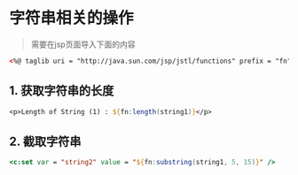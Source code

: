 # 字符串相关的操作

>需要在jsp页面导入下面的内容

```xml
<%@ taglib uri = "http://java.sun.com/jsp/jstl/functions" prefix = "fn" %>
```



## 1. 获取字符串的长度

```jsp
<p>Length of String (1) : ${fn:length(string1)}</p>
```



## 2. 截取字符串

```jsp
<c:set var = "string2" value = "${fn:substring(string1, 5, 15)}" />
```

